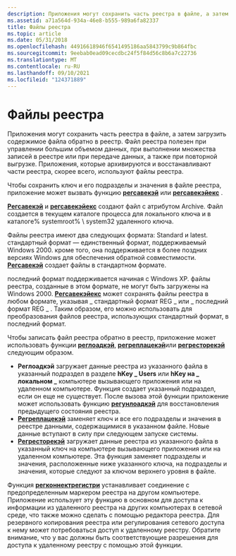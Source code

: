 ```yaml
---
description: Приложения могут сохранить часть реестра в файле, а затем загрузить содержимое файла обратно в реестр.
ms.assetid: a71a564d-934a-46e8-b555-989a6fa82337
title: Файлы реестра
ms.topic: article
ms.date: 05/31/2018
ms.openlocfilehash: 44916618946f6541495186aa5843799c9b864fbc
ms.sourcegitcommit: 9eebab0ead09cecdbc24f5f84d56c8b6a7c22736
ms.translationtype: MT
ms.contentlocale: ru-RU
ms.lasthandoff: 09/10/2021
ms.locfileid: "124371889"
---
```

# <a name="registry-files"></a>Файлы реестра

Приложения могут сохранить часть реестра в файле, а затем загрузить содержимое файла обратно в реестр. Файл реестра полезен при управлении большим объемом данных, при выполнении множества записей в реестре или при передаче данных, а также при повторной выгрузке. Приложения, которые архивируются и восстанавливают части реестра, скорее всего, используют файлы реестра.

Чтобы сохранить ключ и его подразделы и значения в файле реестра, приложение может вызвать функцию [**регсавекэй**](/windows/desktop/api/Winreg/nf-winreg-regsavekeya) или [**регсавекэйекс**](/windows/desktop/api/Winreg/nf-winreg-regsavekeyexa) .

[**Регсавекэй**](/windows/desktop/api/Winreg/nf-winreg-regsavekeya) и [**регсавекэйекс**](/windows/desktop/api/Winreg/nf-winreg-regsavekeyexa) создают файл с атрибутом Archive. Файл создается в текущем каталоге процесса для локального ключа и в каталоге% systemroot% \\ system32 удаленного ключа.

Файлы реестра имеют два следующих формата: Standard и latest. стандартный формат — единственный формат, поддерживаемый Windows 2000. кроме того, она поддерживается в более поздних версиях Windows для обеспечения обратной совместимости. [**Регсавекэй**](/windows/desktop/api/Winreg/nf-winreg-regsavekeya) создает файлы в стандартном формате.

последний формат поддерживается начиная с Windows XP. файлы реестра, созданные в этом формате, не могут быть загружены на Windows 2000. [**Регсавекэйекс**](/windows/desktop/api/Winreg/nf-winreg-regsavekeyexa) может сохранять файлы реестра в любом формате, указывая \_ стандартный формат REG \_ или \_ последний формат REG \_ . Таким образом, его можно использовать для преобразования файлов реестра, использующих стандартный формат, в последний формат.

Чтобы записать файл реестра обратно в реестр, приложение может использовать функции [**реглоадкэй**](/windows/desktop/api/Winreg/nf-winreg-regloadkeya), [**регреплацекэй**](/windows/desktop/api/Winreg/nf-winreg-regreplacekeya)или [**регресторекэй**](/windows/desktop/api/Winreg/nf-winreg-regrestorekeya) следующим образом.

-   **Реглоадкэй** загружает данные реестра из указанного файла в указанный подраздел в разделе **hKey \_ Users** или **hKey на \_ локальном \_** компьютере вызывающего приложения или на удаленном компьютере. Функция создает указанный подраздел, если он еще не существует. После вызова этой функции приложение может использовать функцию [**регунлоадкэй**](/windows/desktop/api/Winreg/nf-winreg-regunloadkeya) для восстановления предыдущего состояния реестра.
-   [**Регреплацекэй**](/windows/desktop/api/Winreg/nf-winreg-regreplacekeya) заменяет ключ и все его подразделы и значения в реестре данными, содержащимися в указанном файле. Новые данные вступают в силу при следующем запуске системы.
-   [**Регресторекэй**](/windows/desktop/api/Winreg/nf-winreg-regrestorekeya) загружает данные реестра из указанного файла в указанный ключ на компьютере вызывающего приложения или на удаленном компьютере. Эта функция заменяет подразделы и значения, расположенные ниже указанного ключа, на подразделы и значения, которые следуют за ключом верхнего уровня в файле.

Функция [**регконнектрегистри**](/windows/desktop/api/Winreg/nf-winreg-regconnectregistrya) устанавливает соединение с предопределенным маркером реестра на другом компьютере. Приложение использует эту функцию в основном для доступа к информации из удаленного реестра на других компьютерах в сетевой среде, что также можно сделать с помощью редактора реестра. Для резервного копирования реестра или регулирования сетевого доступа к нему может потребоваться доступ к удаленному реестру. Обратите внимание, что у вас должны быть соответствующие разрешения для доступа к удаленному реестру с помощью этой функции.

 

 




